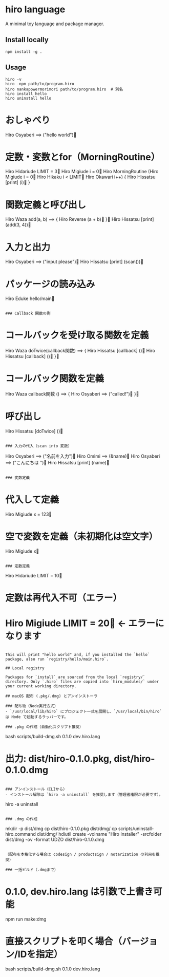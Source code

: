 # hiro language

A minimal toy language and package manager.

## Install locally

```
npm install -g .
```

## Usage

```
hiro -v
hiro -npm path/to/program.hiro
hiro nankapowermorimori path/to/program.hiro  # 別名
hiro install hello
hiro uninstall hello
```

# おしゃべり
Hiro Osyaberi ==> ("hello world")🐧

# 定数・変数とfor（MorningRoutine）
Hiro Hidariude LIMIT = 3🐧
Hiro Migiude i = 0🐧
Hiro MorningRoutine (Hiro Migiude i = 0🐧 Hiro Hikaku i < LIMIT🐧 Hiro Okawari i++) {
  Hiro Hissatsu [print] (i)🐧
}

# 関数定義と呼び出し
Hiro Waza add(a, b) ==> {
  Hiro Reverse (a + b)🐧
}🐧
Hiro Hissatsu [print] (add(3, 4))🐧

# 入力と出力
Hiro Osyaberi ==> ("input please")🐧
Hiro Hissatsu [print] (scan())🐧

# パッケージの読み込み
Hiro Eduke hello/main🐧
```

### Callback 関数の例

```
# コールバックを受け取る関数を定義
Hiro Waza doTwice(callback関数) ==> {
  Hiro Hissatsu [callback] ()🐧
  Hiro Hissatsu [callback] ()🐧
}🐧

# コールバック関数を定義
Hiro Waza callback関数 () ==> {
  Hiro Osyaberi ==> ("called!")🐧
}🐧

# 呼び出し
Hiro Hissatsu [doTwice] ()🐧
```

### 入力の代入（scan into 変数）

```
Hiro Osyaberi ==> ("名前を入力")🐧
Hiro Omimi ==> (&name)🐧
Hiro Osyaberi ==> ("こんにちは ")🐧
Hiro Hissatsu [print] (name)🐧
```

### 変数定義

```
# 代入して定義
Hiro Migiude x = 123🐧

# 空で変数を定義（未初期化は空文字）
Hiro Migiude x🐧
```

### 定数定義

```
Hiro Hidariude LIMIT = 10🐧
# 定数は再代入不可（エラー）
# Hiro Migiude LIMIT = 20🐧  ← エラーになります
```

This will print "hello world" and, if you installed the `hello` package, also run `registry/hello/main.hiro`.

## Local registry

Packages for `install` are sourced from the local `registry/` directory. Only `.hiro` files are copied into `hiro_modules/` under your current working directory.

## macOS 配布 (.pkg/.dmg) とアンインストーラ

### 配布物（Node実行方式）
- `/usr/local/lib/hiro` にプロジェクト一式を展開し、`/usr/local/bin/hiro` は Node で起動するラッパーです。

### .pkg の作成（自動化スクリプト推奨）
```
bash scripts/build-dmg.sh 0.1.0 dev.hiro.lang
# 出力: dist/hiro-0.1.0.pkg, dist/hiro-0.1.0.dmg
```

### アンインストール（CLIから）
- インストール解除は `hiro -a uninstall` を推奨します（管理者権限が必要です）。
```
hiro -a uninstall
```

### .dmg の作成
```
mkdir -p dist/dmg
cp dist/hiro-0.1.0.pkg dist/dmg/
cp scripts/uninstall-hiro.command dist/dmg/
hdiutil create -volname "Hiro Installer" -srcfolder dist/dmg -ov -format UDZO dist/hiro-0.1.0.dmg
```

（配布を本格化する場合は codesign / productsign / notarization の利用を推奨）

### 一括ビルド（.dmgまで）
```
# 0.1.0, dev.hiro.lang は引数で上書き可能
npm run make:dmg

# 直接スクリプトを叩く場合（バージョン/IDを指定）
bash scripts/build-dmg.sh 0.1.0 dev.hiro.lang
```
